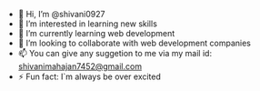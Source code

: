 - 👋 Hi, I’m @shivani0927
- 👀 I’m interested in learning new skills
- 🌱 I’m currently learning web development
- 💞️ I’m looking to collaborate with web development companies
- 📫 You can give any suggetion to me via my mail id: shivanimahajan7452@gmail.com 
- ⚡ Fun fact: I`m always be over excited

<!---
shivani0927/shivani0927 is a ✨ special ✨ repository because its `README.md` (this file) appears on your GitHub profile.
You can click the Preview link to take a look at your changes.
--->
